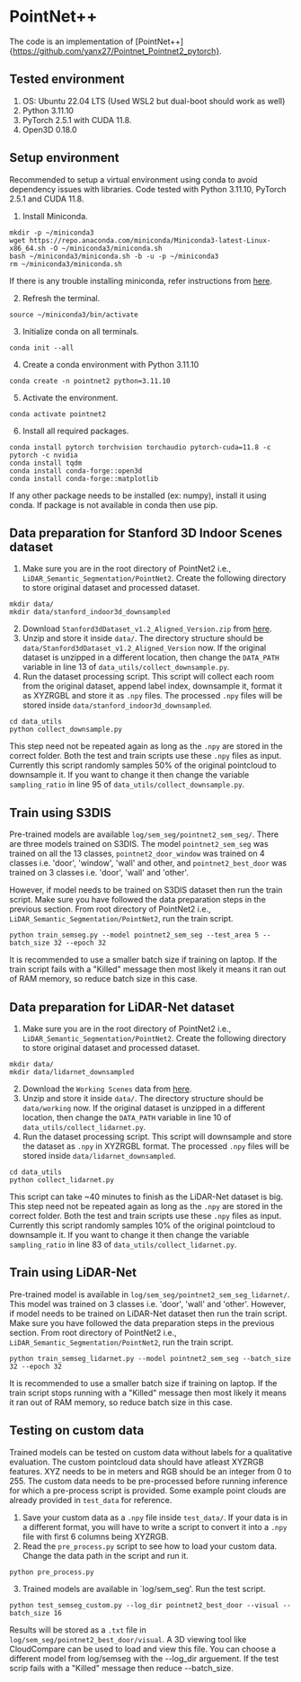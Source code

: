 # PointNet++
The code is an implementation of [PointNet++]{https://github.com/yanx27/Pointnet_Pointnet2_pytorch}.
## Tested environment
1. OS: Ubuntu 22.04 LTS (Used WSL2 but dual-boot should work as well)
2. Python 3.11.10
3. PyTorch 2.5.1 with CUDA 11.8.
4. Open3D 0.18.0

## Setup environment
Recommended to setup a virtual environment using conda to avoid dependency issues with libraries. Code tested with Python 3.11.10, PyTorch 2.5.1 and CUDA 11.8.
1. Install Miniconda.
```shell
mkdir -p ~/miniconda3
wget https://repo.anaconda.com/miniconda/Miniconda3-latest-Linux-x86_64.sh -O ~/miniconda3/miniconda.sh
bash ~/miniconda3/miniconda.sh -b -u -p ~/miniconda3
rm ~/miniconda3/miniconda.sh
```
If there is any trouble installing miniconda, refer instructions from [here](https://docs.anaconda.com/miniconda/#quick-command-line-install).    

2. Refresh the terminal.
```shell
source ~/miniconda3/bin/activate
```
3. Initialize conda on all terminals.
```shell
conda init --all
```

4. Create a conda environment with Python 3.11.10
```shell
conda create -n pointnet2 python=3.11.10
```
5. Activate the environment.
```shell
conda activate pointnet2
```
6. Install all required packages.   
```shell 
conda install pytorch torchvision torchaudio pytorch-cuda=11.8 -c pytorch -c nvidia
conda install tqdm
conda install conda-forge::open3d
conda install conda-forge::matplotlib
```
If any other package needs to be installed (ex: numpy), install it using conda. If package is not available in conda then use pip.


## Data preparation for Stanford 3D Indoor Scenes dataset
1. Make sure you are in the root directory of PointNet2 i.e., `LiDAR_Semantic_Segmentation/PointNet2`. Create the following directory to store original dataset and processed dataset. 
```shell
mkdir data/
mkdir data/stanford_indoor3d_downsampled
```
2. Download `Stanford3dDataset_v1.2_Aligned_Version.zip` from [here](https://cvg-data.inf.ethz.ch/s3dis/).
3. Unzip and store it inside `data/`. The directory structure should be `data/Stanford3dDataset_v1.2_Aligned_Version` now. If the original dataset is unzipped in a different location, then change the `DATA_PATH` variable in line 13 of `data_utils/collect_downsample.py`.
3. Run the dataset processing script. This script will collect each room from the original dataset, append label index, downsample it, format it as XYZRGBL and store it as `.npy` files. The processed `.npy` files will be stored inside `data/stanford_indoor3d_downsampled`.
```shell
cd data_utils
python collect_downsample.py 
```
This step need not be repeated again as long as the `.npy` are stored in the correct folder. Both the test and train scripts use these `.npy` files as input. Currently this script randomly samples 50% of the original pointcloud to downsample it. If you want to change it then change the variable `sampling_ratio` in line 95 of `data_utils/collect_downsample.py`.

## Train using S3DIS
Pre-trained models are available `log/sem_seg/pointnet2_sem_seg/`. There are three models trained on S3DIS. The model `pointnet2_sem_seg` was trained on all the 13 classes, `pointnet2_door_window` was trained on 4 classes i.e. 'door', 'window', 'wall' and other, and `pointnet2_best_door` was trained on 3 classes i.e. 'door', 'wall' and 'other'.

However, if model needs to be trained on S3DIS dataset then run the train script. Make sure you have followed the data preparation steps in the previous section. From root directory of PointNet2 i.e., `LiDAR_Semantic_Segmentation/PointNet2`, run the train script.

```shell
python train_semseg.py --model pointnet2_sem_seg --test_area 5 --batch_size 32 --epoch 32
```
It is recommended to use a smaller batch size if training on laptop. If the train script fails with a "Killed" message then most likely it means it ran out of RAM memory, so reduce batch size in this case.


## Data preparation for LiDAR-Net dataset
1. Make sure you are in the root directory of PointNet2 i.e., `LiDAR_Semantic_Segmentation/PointNet2`. Create the following directory to store original dataset and processed dataset. 
```shell
mkdir data/
mkdir data/lidarnet_downsampled
```
2. Download the `Working Scenes` data from [here](http://lidar-net.njumeta.com/index.php/download/).
3. Unzip and store it inside `data/`. The directory structure should be `data/working` now. If the original dataset is unzipped in a different location, then change the `DATA_PATH` variable in line 10 of `data_utils/collect_lidarnet.py`.
3. Run the dataset processing script. This script will downsample and store the dataset as `.npy` in XYZRGBL format. The processed `.npy` files will be stored inside `data/lidarnet_downsampled`.
```shell
cd data_utils
python collect_lidarnet.py 
```
This script can take ~40 minutes to finish as the LiDAR-Net dataset is big. This step need not be repeated again as long as the `.npy` are stored in the correct folder. Both the test and train scripts use these `.npy` files as input. Currently this script randomly samples 10% of the original pointcloud to downsample it. If you want to change it then change the variable `sampling_ratio` in line 83 of `data_utils/collect_lidarnet.py`.

## Train using LiDAR-Net
Pre-trained model is available in `log/sem_seg/pointnet2_sem_seg_lidarnet/`. This model was trained on 3 classes i.e. 'door', 'wall' and 'other'. However, if model needs to be trained on LiDAR-Net dataset then run the train script. Make sure you have followed the data preparation steps in the previous section. From root directory of PointNet2 i.e., `LiDAR_Semantic_Segmentation/PointNet2`, run the train script.

```shell
python train_semseg_lidarnet.py --model pointnet2_sem_seg --batch_size 32 --epoch 32
```
It is recommended to use a smaller batch size if training on laptop. If the train script stops running with a "Killed" message then most likely it means it ran out of RAM memory, so reduce batch size in this case.

## Testing on custom data
Trained models can be tested on custom data without labels for a qualitative evaluation. The custom pointcloud data should have atleast XYZRGB features. XYZ needs to be in meters and RGB should be an integer from 0 to 255. The custom data needs to be pre-processed before running inference for which a pre-process script is provided. Some example point clouds are already provided in `test_data` for reference.

1. Save your custom data as a `.npy` file inside `test_data/`. If your data is in a different format, you will have to write a script to convert it into a `.npy` file with first 6 columns being XYZRGB.
2. Read the `pre_process.py` script to see how to load your custom data. Change the data path in the script and run it.
```shell
python pre_process.py
```
3. Trained models are available in `log/sem_seg'. Run the test script.
```shell
python test_semseg_custom.py --log_dir pointnet2_best_door --visual --batch_size 16
```
Results will be stored as a `.txt` file in `log/sem_seg/pointnet2_best_door/visual`. A 3D viewing tool like CloudCompare can be used to load and view this file. You can choose a different model from log/semseg with the --log_dir arguement. If the test scrip fails with a "Killed" message then reduce --batch_size.
